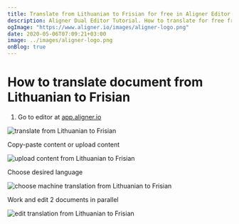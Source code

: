 ```yaml
---
title: Translate from Lithuanian to Frisian for free in Aligner Editor
description: Aligner Dual Editor Tutorial. How to translate for free from Lithuanian to Frisian. Aligner is multilingual document management platform. 
ogImage: "https://www.aligner.io/images/aligner-logo.png"
date: 2020-05-06T07:09:21+03:00
image: ../images/aligner-logo.png
onBlog: true
---
```


# How to translate document from Lithuanian to Frisian

1. Go to editor at [app.aligner.io](https://app.aligner.io "Aligner App web page")

![translate from Lithuanian to Frisian](../aligner-blank-editor.png "translate from Lithuanian to Frisian")

Copy-paste content or upload content

![upload content from Lithuanian to Frisian](../aligner-uploaded-document.png "upload content from Lithuanian to Frisian")

Choose desired language

![choose machine translation from Lithuanian to Frisian](../aligner-language-dropdown.png "choose machine translation from Lithuanian to Frisian")

Work and edit 2 documents in parallel

![edit translation from Lithuanian to Frisian](../aligner-double-sitded-editor.png "edit translation from Lithuanian to Frisian")

